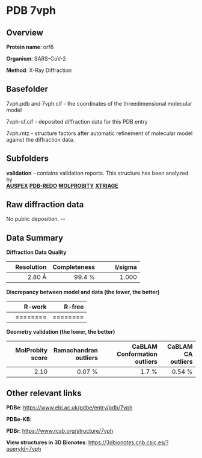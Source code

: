 # PDB 7vph

## Overview

**Protein name**: orf6

**Organism**: SARS-CoV-2

**Method**: X-Ray Diffraction



## Basefolder

7vph.pdb and 7vph.cif - the coordinates of the threedimensional molecular model

7vph-sf.cif - deposited diffraction data for this PDB entry

7vph.mtz - structure factors after automatic refinement of molecular model against the diffraction data.

## Subfolders





**validation** - contains validation reports. This structure has been analyzed by <br>[**AUSPEX**](https://github.com/thorn-lab/coronavirus_structural_task_force/tree/master/pdb/orf6/SARS-CoV-2/7vph/validation/auspex) [**PDB-REDO**](https://github.com/thorn-lab/coronavirus_structural_task_force/tree/master/pdb/orf6/SARS-CoV-2/7vph/validation/pdb-redo) [**MOLPROBITY**](https://github.com/thorn-lab/coronavirus_structural_task_force/tree/master/pdb/orf6/SARS-CoV-2/7vph/validation/molprobity) [**XTRIAGE**](https://github.com/thorn-lab/coronavirus_structural_task_force/blob/master/pdb/orf6/SARS-CoV-2/7vph/validation/Xtriage_output.log)   



## Raw diffraction data

No public deposition. --<br> 

## Data Summary
**Diffraction Data Quality**

|   | Resolution | Completeness| I/sigma |
|---|-------------:|----------------:|--------------:|
|   |2.80 Å|99.4  %|<img width=50/>1.000|

**Discrepancy between model and data (the lower, the better)**

|   | **R-work**| **R-free**   
|---|-------------:|----------------:|           
||========|========|

**Geometry validation (the lower, the better)**

|   |**MolProbity<br>score**| **Ramachandran<br>outliers** | **CaBLAM<br>Conformation outliers** | **CaBLAM<br>CA outliers** |
|---|-------------:|----------------:|----------------:|----------------:|
||  2.10|  0.07 %|1.7 %|0.54 %|

 

 



## Other relevant links 
**PDBe**:  https://www.ebi.ac.uk/pdbe/entry/pdb/7vph

**PDBe-KB**:  
 
**PDBr**: https://www.rcsb.org/structure/7vph 

**View structures in 3D Bionotes**: https://3dbionotes.cnb.csic.es/?queryId=7vph

